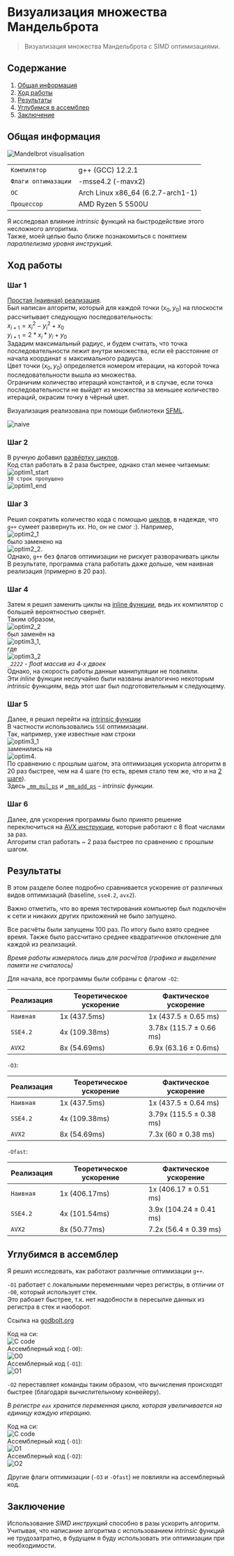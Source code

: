 # Визуализация множества Мандельброта
> Визуализация множества Мандельброта с SIMD оптимизациями.

## Содержание
1. [Общая информация](#general)
2. [Ход работы](#progress)
3. [Результаты](#compare)
4. [Углубимся в ассемблер](#assemble)
5. [Заключение](#conclusion)

## Общая информация <a name="general"></a>

![Mandelbrot visualisation](https://github.com/ThreadJava800/Mandelbrot/blob/master/testpics/pic.png)

|  |  |
| --- | --- |
| `Компилятор` | g++ (GCC) 12.2.1 |
| `Флаги оптимазации` | -msse4.2 (-mavx2)
| `ОС` | Arch Linux x86_64 (6.2.7-arch1-1)|
| `Процессор` | AMD Ryzen 5 5500U

Я исследовал влияние <em>intrinsic</em> функций на быстродействие этого несложного алгоритма.\
Также, моей целью было ближе познакомиться с понятием <em>параллелизма уровня инструкций</em>.

## Ход работы <a name="progress"></a>

### Шаг 1
[Простая (наивная) реализация](https://github.com/ThreadJava800/Mandelbrot/blob/master/naive.cpp).\
Был написан алгоритм, который для каждой точки $(x_0, y_0)$ на плоскости рассчитывает следующую последовательность:\
$x_{i+1} = {x_{i}}^{2} - {y_{i}}^{2} + x_0$\
$y_{i+1} = 2 * x_i * y_i + y_0$\
Зададим максимальный радиус, и будем считать, что точка последовательности лежит внутри множества, если её расстояние от начала координат ≤ максимального радиуса.\
Цвет точки $(x_0, y_0)$ определяется номером итерации, на которой точка последовательности вышла из множества.\
Ограничим количество итераций константой, и в случае, если точка последовательности не выйдет из множества за меньшее количество итераций, окрасим точку в чёрный цвет.

Визуализация реализована при помощи библиотеки [SFML](https://www.sfml-dev.org/).

![naive](https://github.com/ThreadJava800/Mandelbrot/blob/master/testpics/naive.png)

### Шаг 2 <a name="step2"></a>
В ручную добавил [развёртку циклов](https://github.com/ThreadJava800/Mandelbrot/blob/master/optim1.cpp).\
Код стал работать в 2 раза быстрее, однако стал менее читаемым:\
![optim1_start](https://github.com/ThreadJava800/Mandelbrot/blob/master/testpics/optim1_start.png)\
`30 строк пропущено`\
![optim1_end](https://github.com/ThreadJava800/Mandelbrot/blob/master/testpics/optim1_end.png)


### Шаг 3
Решил сократить количество кода с помощью [циклов](https://github.com/ThreadJava800/Mandelbrot/blob/master/optim2.cpp), в надежде, что `g++` сумеет развернуть их. Но, он не смог :). Например,\
![optim2_1](https://github.com/ThreadJava800/Mandelbrot/blob/master/testpics/optim2_1.png)\
было заменено на\
![optim2_2](https://github.com/ThreadJava800/Mandelbrot/blob/master/testpics/optim2_2.png).\
Однако, `g++` без флагов оптимизации не рискует разворачивать циклы\
В результате, программа стала работать даже дольше, чем наивная реализация (примерно в 20 раз).

### Шаг 4
Затем я решил заменить циклы на [inline функции](https://github.com/ThreadJava800/Mandelbrot/blob/master/optim3.cpp), ведь их компилятор с большей вероятностью свернёт.\
Таким образом,\
![optim2_2](https://github.com/ThreadJava800/Mandelbrot/blob/master/testpics/optim2_2.png)\
был заменён на\
![optim3_1](https://github.com/ThreadJava800/Mandelbrot/blob/master/testpics/optim3_1.png),\
где\
![optim3_2](https://github.com/ThreadJava800/Mandelbrot/blob/master/testpics/optim3_2.png)\
*`_2222` - float массив из 4-х двоек*\
Однако, на скорость работы данные манипуляции не повлияли.\
Эти <em>inline</em> функции неслучайно были названы аналогично некоторым <em>intrinsic</em> функциям, ведь этот шаг был подготовительным к следующему.

### Шаг 5
Далее, я решил перейти на [intrinsic функции](https://github.com/ThreadJava800/Mandelbrot/blob/master/optim4.cpp)\
В частности использовались `SSE` оптимизации.\
Так, например, уже известные нам строки\
![optim3_1](https://github.com/ThreadJava800/Mandelbrot/blob/master/testpics/optim3_1.png)\
заменились на\
![optim4](https://github.com/ThreadJava800/Mandelbrot/blob/master/testpics/optim4.png).\
По сравнению с прошлым шагом, эта оптимизация ускорила алгоритм в 20 раз быстрее, чем на 4 шаге (то есть, время стало тем же, что и на [2 шаге](#step2)).\
Здесь [`_mm_mul_ps`](https://www.laruence.com/sse/#text=_mm_mul_ps&expand=3928) и [`_mm_add_ps`](https://www.laruence.com/sse/#text=_mm_add_ps&expand=3928,133) - <em>intrinsic функции</em>.

### Шаг 6
Далее, для ускорения программы было принято решение переключиться на [AVX инструкции](https://github.com/ThreadJava800/Mandelbrot/blob/master/optim5.cpp), которые работают с 8 float числами за раз.\
Алгоритм стал работать ~ 2 раза быстрее по сравнению с прошлым шагом.

## Результаты <a name="compare"></a>
В этом разделе более подробно сравнивается ускорение от различных видов оптимизаций (baseline, `sse4.2`, `avx2`).

Важно отметить, что во время тестирования компьютер был подключён к сети и никаких других приложений не было запущено.

Все расчёты были запущены 100 раз. По итогу было взято среднее время. Также было рассчитано среднее квадратичное отклонение для каждой из реализаций.

*Время работы измерялось лишь для расчётов (графика и выделение памяти не считалось)*


Для начала, все программы были собраны с флагом `-O2`:


| Реализация | Теоретическое ускорение | Фактическое ускорение |
| --- | --- | --- |
| `Наивная` | 1x (437.5ms) | 1x (437.5 ± 0.65 ms) |
| `SSE4.2` | 4x (109.38ms)  | 3.78x (115.7 ± 0.66 ms) |
| `AVX2` | 8x (54.69ms) | 6.9x (63.16 ± 0.6ms) |

`-O3`:

| Реализация | Теоретическое ускорение | Фактическое ускорение |
| --- | --- | --- |
| `Наивная` | 1x (437.5ms) | 1x (437.5 ± 0.64 ms) |
| `SSE4.2` | 4x (109.38ms)  | 3.79x (115.5 ± 0.38 ms) |
| `AVX2` | 8x (54.69ms) | 7.3x (60 ± 0.38 ms) | 

`-Ofast`:

| Реализация | Теоретическое ускорение | Фактическое ускорение |
| --- | --- | --- |
| `Наивная` | 1x (406.17ms) | 1x (406.17 ± 0.51 ms) |
| `SSE4.2` | 4x (101.54ms)  | 3.9x (104.24 ± 0.41 ms) |
| `AVX2` | 8x (50.77ms) | 7.2x (56.4 ± 0.39 ms) |

## Углубимся в ассемблер <a name="assemble"></a>
Я решил исследовать, как работают различные оптимизации `g++`.

`-O1` работает с локальными переменными через регистры, в отличии от `-O0`, который использует стек.\
Это рабоает быстрее, т.к. нет надобности в пересылке данных из регистра в стек и наоборот.

Ссылка на [godbolt.org](https://godbolt.org/z/db9YT7hKj)

Код на си:\
![C code](https://github.com/ThreadJava800/Mandelbrot/blob/master/testpics/c_code.png#center)\
Ассемблерный код (`-O0`):\
![O0](https://github.com/ThreadJava800/Mandelbrot/blob/master/testpics/o0.png#center)\
Ассемблерный код (`-O1`):\
![O1](https://github.com/ThreadJava800/Mandelbrot/blob/master/testpics/o1.png)

`-O2` переставляет команды таким образом, что вычисления происходят быстрее (благодаря вычислительному конвейеру).

*В регистре `eax` хранится переменная цикла, которая увеличивается на единицу каждую итерацию.*

Код на си:\
![C code](https://github.com/ThreadJava800/Mandelbrot/blob/master/testpics/c_code2.png#center)\
Ассемблерный код (`-O1`):\
![O1](https://github.com/ThreadJava800/Mandelbrot/blob/master/testpics/o12.png#center)\
Ассемблерный код (`-O2`):\
![O2](https://github.com/ThreadJava800/Mandelbrot/blob/master/testpics/ofast2.png)

Другие флаги оптимизации (`-O3` и `-Ofast`) не повлияли на ассемблерный код.

## Заключение <a name="conclusion"></a>
Использование <em>SIMD инструкций</em> способно в разы ускорить алгоритм. Учитывая, что написание алгоритма с использованием <em>intrinsic</em> функций не трудозатратно, в будущем я буду использовать эти оптимизации при необходимости.